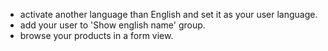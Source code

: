 - activate another language than English and set it as your user
  language.
- add your user to 'Show english name' group.
- browse your products in a form view.
